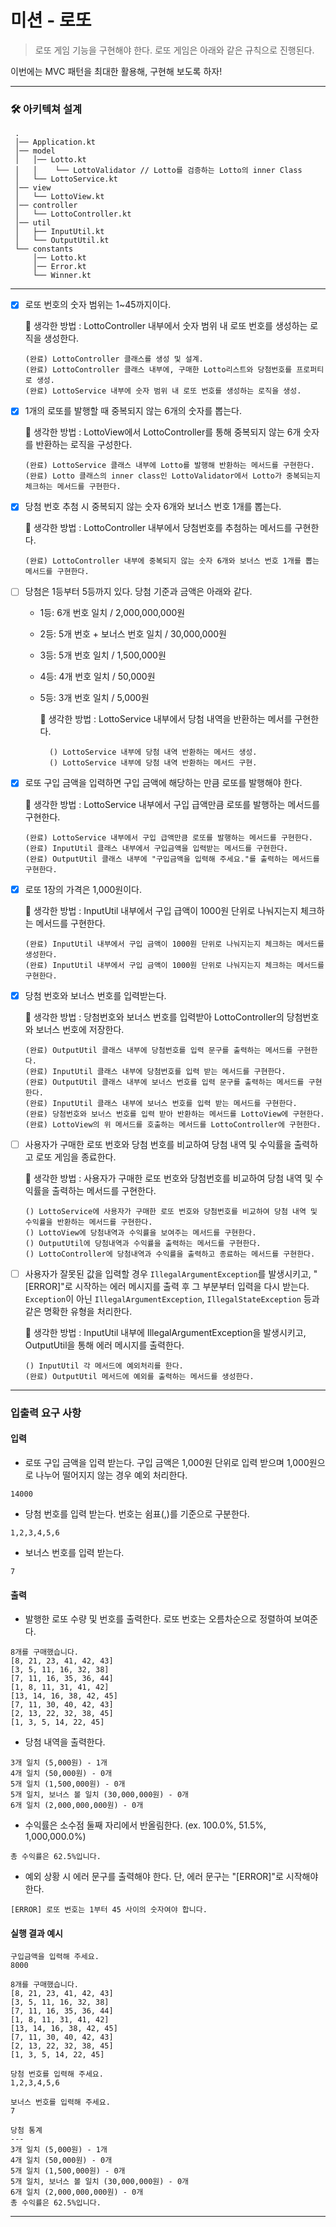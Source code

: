 # 미션 - 로또
> 로또 게임 기능을 구현해야 한다. 로또 게임은 아래와 같은 규칙으로 진행된다.

이번에는 MVC 패턴을 최대한 활용해, 구현해 보도록 하자!

<hr />

### 🛠 아키텍쳐 설계

```
 .
 │── Application.kt
 │── model
 │   │── Lotto.kt
 │   │    └── LottoValidator // Lotto를 검증하는 Lotto의 inner Class
 │   └── LottoService.kt
 │── view
 │   └── LottoView.kt
 │── controller
 │   └── LottoController.kt
 │── util
 │   ├── InputUtil.kt
 │   └── OutputUtil.kt
 └── constants
     │── Lotto.kt
     │── Error.kt
     └── Winner.kt
```

<hr />

- [x] 로또 번호의 숫자 범위는 1~45까지이다.
  
  🧐 생각한 방법 : LottoController 내부에서 숫자 범위 내 로또 번호를 생성하는 로직을 생성한다.

      (완료) LottoController 클래스를 생성 및 설계.
      (완료) LottoController 클래스 내부에, 구매한 Lotto리스트와 당첨번호를 프로퍼티로 생성.
      (완료) LottoService 내부에 숫자 범위 내 로또 번호를 생성하는 로직을 생성.

- [x] 1개의 로또를 발행할 때 중복되지 않는 6개의 숫자를 뽑는다.

  🧐 생각한 방법 : LottoView에서 LottoController를 통해 중복되지 않는 6개 숫자를 반환하는 로직을 구성한다.

      (완료) LottoService 클래스 내부에 Lotto를 발행해 반환하는 메서드를 구현한다.
      (완료) Lotto 클래스의 inner class인 LottoValidator에서 Lotto가 중복되는지 체크하는 메서드를 구현한다.

- [x] 당첨 번호 추첨 시 중복되지 않는 숫자 6개와 보너스 번호 1개를 뽑는다.

  🧐 생각한 방법 : LottoController 내부에서 당첨번호를 추첨하는 메서드를 구현한다.

      (완료) LottoController 내부에 중복되지 않는 숫자 6개와 보너스 번호 1개를 뽑는 메서드를 구현한다.


- [ ] 당첨은 1등부터 5등까지 있다. 당첨 기준과 금액은 아래와 같다.
  - 1등: 6개 번호 일치 / 2,000,000,000원
  - 2등: 5개 번호 + 보너스 번호 일치 / 30,000,000원
  - 3등: 5개 번호 일치 / 1,500,000원
  - 4등: 4개 번호 일치 / 50,000원
  - 5등: 3개 번호 일치 / 5,000원

      🧐 생각한 방법 : LottoService 내부에서 당첨 내역을 반환하는 메서를 구현한다.

          () LottoService 내부에 당첨 내역 반환하는 메서드 생성.
          () LottoService 내부에 당첨 내역 반환하는 메서드 구현.

- [x] 로또 구입 금액을 입력하면 구입 금액에 해당하는 만큼 로또를 발행해야 한다.

  🧐 생각한 방법 : LottoService 내부에서 구입 급액만큼 로또를 발행하는 메서드를 구현한다.

      (완료) LottoService 내부에서 구입 급액만큼 로또를 발행하는 메서드를 구현한다.
      (완료) InputUtil 클래스 내부에서 구입금액을 입력받는 메서드를 구현한다.
      (완료) OutputUtil 클래스 내부에 "구입금액을 입력해 주세요."를 출력하는 메서드를 구현한다.

- [x] 로또 1장의 가격은 1,000원이다.

  🧐 생각한 방법 : InputUtil 내부에서 구입 급액이 1000원 단위로 나눠지는지 체크하는 메서드를 구현한다.

      (완료) InputUtil 내부에서 구입 금액이 1000원 단위로 나눠지는지 체크하는 메서드를 생성한다.
      (완료) InputUtil 내부에서 구입 금액이 1000원 단위로 나눠지는지 체크하는 메서드를 구현한다.

- [x] 당첨 번호와 보너스 번호를 입력받는다.

  🧐 생각한 방법 : 당첨번호와 보너스 번호를 입력받아 LottoController의 당첨번호와 보너스 번호에 저장한다.

      (완료) OutputUtil 클래스 내부에 당첨번호를 입력 문구를 출력하는 메서드를 구현한다.
      (완료) InputUtil 클래스 내부에 당첨번호를 입력 받는 메서드를 구현한다.
      (완료) OutputUtil 클래스 내부에 보너스 번호를 입력 문구를 출력하는 메서드를 구현한다.
      (완료) InputUtil 클래스 내부에 보너스 번호를 입력 받는 메서드를 구현한다.
      (완료) 당첨번호와 보너스 번호를 입력 받아 반환하는 메서드를 LottoView에 구현한다.
      (완료) LottoView의 위 메서드를 호출하는 메서드를 LottoController에 구현한다.

- [ ] 사용자가 구매한 로또 번호와 당첨 번호를 비교하여 당첨 내역 및 수익률을 출력하고 로또 게임을 종료한다.

  🧐 생각한 방법 : 사용자가 구매한 로또 번호와 당첨번호를 비교하여 당첨 내역 및 수익률을 출력하는 메서드를 구현한다.

      () LottoService에 사용자가 구매한 로또 번호와 당첨번호를 비교하여 당첨 내역 및 수익률을 반환하는 메서드를 구현한다.
      () LottoView에 당첨내역과 수익률을 보여주는 메서드를 구현한다.
      () OutputUtil에 당첨내역과 수익률을 출력하는 메서드를 구현한다.
      () LottoController에 당첨내역과 수익률을 출력하고 종료하는 메서드를 구현한다.


- [ ] 사용자가 잘못된 값을 입력할 경우 `IllegalArgumentException`를 발생시키고, "[ERROR]"로 시작하는 에러 메시지를 출력 후 그 부분부터 입력을 다시 받는다.
  `Exception`이 아닌 `IllegalArgumentException`, `IllegalStateException` 등과 같은 명확한 유형을 처리한다.

  🧐 생각한 방법 : InputUtil 내부에 IllegalArgumentException을 발생시키고, OutputUtil을 통해 에러 메시지를 출력한다.

      () InputUtil 각 메서드에 예외처리를 한다.
      (완료) OutputUtil 메서드에 예외를 출력하는 메서드를 생성한다.

<hr />

### 입출력 요구 사항

#### 입력

- 로또 구입 금액을 입력 받는다. 구입 금액은 1,000원 단위로 입력 받으며 1,000원으로 나누어 떨어지지 않는 경우 예외 처리한다.

```
14000
```

- 당첨 번호를 입력 받는다. 번호는 쉼표(,)를 기준으로 구분한다.

```
1,2,3,4,5,6
```

- 보너스 번호를 입력 받는다.

```
7
```

#### 출력

- 발행한 로또 수량 및 번호를 출력한다. 로또 번호는 오름차순으로 정렬하여 보여준다.

```
8개를 구매했습니다.
[8, 21, 23, 41, 42, 43] 
[3, 5, 11, 16, 32, 38] 
[7, 11, 16, 35, 36, 44] 
[1, 8, 11, 31, 41, 42] 
[13, 14, 16, 38, 42, 45] 
[7, 11, 30, 40, 42, 43] 
[2, 13, 22, 32, 38, 45] 
[1, 3, 5, 14, 22, 45]
```

- 당첨 내역을 출력한다.

```
3개 일치 (5,000원) - 1개
4개 일치 (50,000원) - 0개
5개 일치 (1,500,000원) - 0개
5개 일치, 보너스 볼 일치 (30,000,000원) - 0개
6개 일치 (2,000,000,000원) - 0개
```

- 수익률은 소수점 둘째 자리에서 반올림한다. (ex. 100.0%, 51.5%, 1,000,000.0%)

```
총 수익률은 62.5%입니다.
```

- 예외 상황 시 에러 문구를 출력해야 한다. 단, 에러 문구는 "[ERROR]"로 시작해야 한다.

```
[ERROR] 로또 번호는 1부터 45 사이의 숫자여야 합니다.
```

#### 실행 결과 예시

```
구입금액을 입력해 주세요.
8000

8개를 구매했습니다.
[8, 21, 23, 41, 42, 43] 
[3, 5, 11, 16, 32, 38] 
[7, 11, 16, 35, 36, 44] 
[1, 8, 11, 31, 41, 42] 
[13, 14, 16, 38, 42, 45] 
[7, 11, 30, 40, 42, 43] 
[2, 13, 22, 32, 38, 45] 
[1, 3, 5, 14, 22, 45]

당첨 번호를 입력해 주세요.
1,2,3,4,5,6

보너스 번호를 입력해 주세요.
7

당첨 통계
---
3개 일치 (5,000원) - 1개
4개 일치 (50,000원) - 0개
5개 일치 (1,500,000원) - 0개
5개 일치, 보너스 볼 일치 (30,000,000원) - 0개
6개 일치 (2,000,000,000원) - 0개
총 수익률은 62.5%입니다.
```

---